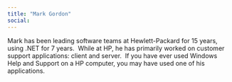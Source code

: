 ```yaml
---
title: "Mark Gordon"
social: 
---
```

Mark has been leading software teams at Hewlett-Packard for 15 years, using .NET for 7 years.&nbsp; While at HP, he has primarily worked on customer support applications: client and server.&nbsp; If you have ever used Windows Help and Support on a HP computer, you may have used one of his applications.

<!--more-->
<!--excerpt-->
